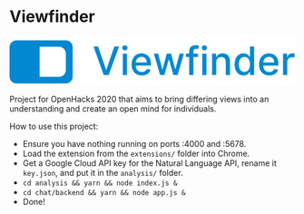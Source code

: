 # Viewfinder
![Viewfinder Logo](./assets/blue-logo.png)

Project for OpenHacks 2020 that aims to bring differing views into an understanding and create an open mind for individuals.

How to use this project:
- Ensure you have nothing running on ports :4000 and :5678.
- Load the extension from the `extensions/` folder into Chrome.
- Get a Google Cloud API key for the Natural Language API, rename it `key.json`, and put it in the `analysis/` folder.
- `cd analysis && yarn && node index.js &`
- `cd chat/backend && yarn && node app.js &`
- Done!
